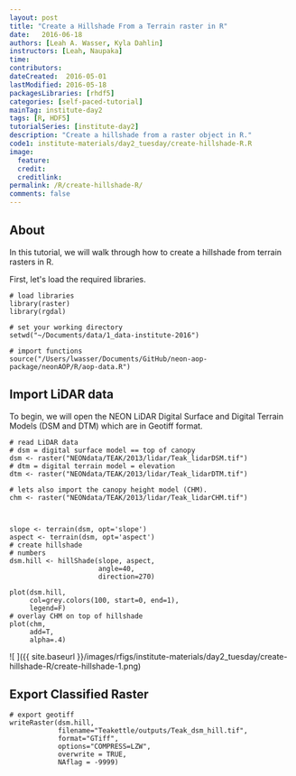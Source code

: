 ```yaml
---
layout: post
title: "Create a Hillshade From a Terrain raster in R"
date:   2016-06-18
authors: [Leah A. Wasser, Kyla Dahlin]
instructors: [Leah, Naupaka]
time:
contributors:
dateCreated:  2016-05-01
lastModified: 2016-05-18
packagesLibraries: [rhdf5]
categories: [self-paced-tutorial]
mainTag: institute-day2
tags: [R, HDF5]
tutorialSeries: [institute-day2]
description: "Create a hillshade from a raster object in R."
code1: institute-materials/day2_tuesday/create-hillshade-R.R
image:
  feature: 
  credit: 
  creditlink:
permalink: /R/create-hillshade-R/
comments: false
---
```


## About

In this tutorial, we will walk through how to create a hillshade from terrain
rasters in R.

First, let's load the required libraries.


    # load libraries
    library(raster)
    library(rgdal)
    
    # set your working directory
    setwd("~/Documents/data/1_data-institute-2016")
    
    # import functions
    source("/Users/lwasser/Documents/GitHub/neon-aop-package/neonAOP/R/aop-data.R")

## Import LiDAR data

To begin, we will open the NEON LiDAR Digital Surface and Digital Terrain Models
(DSM and DTM) which are in Geotiff format.


    # read LiDAR data
    # dsm = digital surface model == top of canopy
    dsm <- raster("NEONdata/TEAK/2013/lidar/Teak_lidarDSM.tif")
    # dtm = digital terrain model = elevation
    dtm <- raster("NEONdata/TEAK/2013/lidar/Teak_lidarDTM.tif") 
    
    # lets also import the canopy height model (CHM).
    chm <- raster("NEONdata/TEAK/2013/lidar/Teak_lidarCHM.tif")



    slope <- terrain(dsm, opt='slope')
    aspect <- terrain(dsm, opt='aspect')
    # create hillshade
    # numbers 
    dsm.hill <- hillShade(slope, aspect, 
                          angle=40, 
                          direction=270)
    
    plot(dsm.hill,
         col=grey.colors(100, start=0, end=1),
         legend=F)
    # overlay CHM on top of hillshade
    plot(chm,
         add=T,
         alpha=.4)

![ ]({{ site.baseurl }}/images/rfigs/institute-materials/day2_tuesday/create-hillshade-R/create-hillshade-1.png)


## Export Classified Raster


    # export geotiff 
    writeRaster(dsm.hill,
                filename="Teakettle/outputs/Teak_dsm_hill.tif",
                format="GTiff",
                options="COMPRESS=LZW",
                overwrite = TRUE,
                NAflag = -9999)
